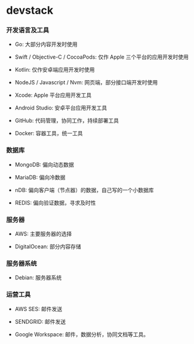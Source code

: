 # devstack

### 开发语言及工具

- Go: 大部分内容开发时使用

- Swift / Objective-C / CocoaPods: 仅作 Apple 三个平台的应用开发时使用

- Kotlin: 仅作安卓端应用开发时使用

- NodeJS / Javascript / Nvm: 网页端，部分接口端开发时使用

- Xcode: Apple 平台应用开发工具

- Android Studio: 安卓平台应用开发工具

- GitHub: 代码管理，协同工作，持续部署工具

- Docker: 容器工具，统一工具

### 数据库

- MongoDB: 偏向动态数据

- MariaDB: 偏向冷数据

- nDB: 偏向客户端（节点器）的数据，自己写的一个小数据库

- REDIS: 偏向验证数据，寻求及时性

### 服务器

- AWS: 主要服务器的选择

- DigitalOcean: 部分内容存储

### 服务器系统

- Debian: 服务器系统

### 运营工具

- AWS SES: 邮件发送

- SENDGRID: 邮件发送

- Google Workspace: 邮件，数据分析，协同文档等工具。

